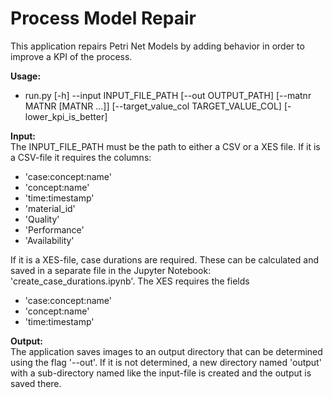 # Process Model Repair

This application repairs Petri Net Models by adding behavior in order to improve a KPI of the process.

**Usage:**
* run.py [-h] --input INPUT_FILE_PATH [--out OUTPUT_PATH] [--matnr MATNR [MATNR ...]]
              [--target_value_col TARGET_VALUE_COL] [-lower_kpi_is_better]

**Input:** <br>
The INPUT_FILE_PATH must be the path to either a CSV or a XES file.
If it is a CSV-file it requires the columns:
* 'case:concept:name'
* 'concept:name'
* 'time:timestamp'
* 'material_id'
* 'Quality'
* 'Performance'
* 'Availability'

If it is a XES-file, case durations are required. These can be calculated and saved in a separate file in the Jupyter Notebook: 'create_case_durations.ipynb'.
The XES requires the fields
* 'case:concept:name'
* 'concept:name'
* 'time:timestamp'

**Output:** <br>
The application saves images to an output directory that can be determined using the flag '--out'. If it is not determined, a new directory named 'output' with a sub-directory named like the input-file is created and the output is saved there.
